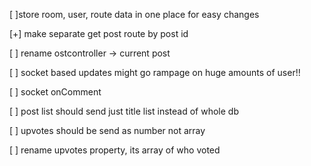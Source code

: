 [ ]store room, user, route data in one place for easy changes

[+] make separate get post route by post id

[ ] rename ostcontroller -> current post

[ ] socket based updates might go rampage on huge amounts of user!!

[ ] socket onComment

[ ] post list should send just title list instead of whole db

[ ] upvotes should be send as number not array

[ ] rename upvotes property, its array of who voted
